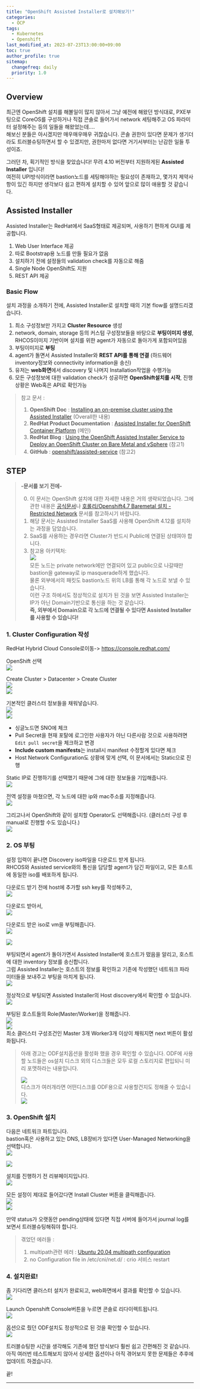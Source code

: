 ```yaml
---
title: "OpenShift Assisted Installer로 설치해보기!"
categories:
  - OCP
tags:
  - Kubernetes
  - Openshift
last_modified_at: 2023-07-23T13:00:00+09:00
toc: true
author_profile: true
sitemap:
  changefreq: daily
  priority: 1.0
---
```


## Overview

최근엔 OpenShift 설치를 해볼일이 많지 않아서 그냥 예전에 해왔던 방식대로, PXE부팅으로 CoreOS를 구성하거나 직접 콘솔로 들어가서 network 세팅해주고 OS 파라미터 설정해주는 등의 일들을 해왔었는데....   
해보신 분들은 아시겠지만 매우매우매우 귀찮습니다. 콘솔 권한이 있다면 문제가 생기더라도 트러블슈팅하면서 할 수 있겠지만, 권한마저 없다면 거기서부터는 난감한 일들 투성이죠.   

그러던 차, 획기적인 방식을 찾았습니다! 무려 4.10 버전부터 지원하게된 **Assisted Installer** 입니다!  
여전히 UPI방식이라면 bastion노드를 세팅해야하는 필요성이 존재하고, 몇가지 제약사항이 있긴 하지만 생각보다 쉽고 편하게 설치할 수 있어 앞으로 많이 애용할 것 같습니다.  


## Assisted Installer
Assisted Installer는 RedHat에서 SaaS형태로 제공되며, 사용하기 편하게 GUI를 제공합니다.  

1. Web User Interface 제공
2. 따로 Bootstrap용 노드를 만들 필요가 없음
3. 설치하기 전에 설정들의 validation check를 자동으로 해줌
4. Single Node OpenShift도 지원
5. REST API 제공

### Basic Flow
설치 과정을 소개하기 전에, Assisted Installer로 설치할 때의 기본 flow를 설명드리겠습니다.  

1. 최소 구성정보만 가지고 **Cluster Resource** 생성
2. network, domain, storage 등의 커스텀 구성정보들을 바탕으로 **부팅이미지 생성**, RHCOS이미지 기반이며 설치를 위한 agent가 자동으로 돌아가게 포함되어있음
3. 부팅이미지로 **부팅**
4. agent가 돌면서 Assisted Installer와 **REST API를 통해 연결** (하드웨어 inventory정보와 connectivity information을 송신)
5. 유저는 **web화면**에서 discovery 및 나머지 Installation작업을 수행가능
6. 모든 구성정보에 대한 validation check가 성공하면 **OpenShift설치를 시작**, 진행상황은 Web혹은 API로 확인가능

>참고 문서 :   
> 1. **OpenShift Doc** : [Installing an on-premise cluster using the Assisted Installer](https://docs.openshift.com/container-platform/4.13/installing/installing_on_prem_assisted/installing-on-prem-assisted.html) (Overall한 내용)  
>2. **RedHat Product Documentation** : [Assisted Installer for OpenShift Container Platform](https://access.redhat.com/documentation/en-us/assisted_installer_for_openshift_container_platform/2022/html-single/assisted_installer_for_openshift_container_platform/index?extIdCarryOver=true&sc_cid=701f2000001Css5AAC) (메인)  
>3. **RedHat Blog** : [Using the OpenShift Assisted Installer Service to Deploy an OpenShift Cluster on Bare Metal and vSphere](https://cloud.redhat.com/blog/using-the-openshift-assisted-installer-service-to-deploy-an-openshift-cluster-on-metal-and-vsphere) (참고1)  
>4. **GitHub** : [openshift/assisted-service](https://github.com/openshift/assisted-service) (참고2)  


## STEP

>**-문서를 보기 전에-**  
>
>0. 이 문서는 OpenShift 설치에 대한 자세한 내용은 거의 생략되었습니다. 그에 관한 내용은 [공식문서](https://docs.openshift.com/container-platform/4.13/installing/installing_bare_metal/preparing-to-install-on-bare-metal.html)나 [호롤리/Openshift4.7 Baremetal 설치 - Restricted Network](https://gruuuuu.github.io/ocp/ocp4.7-restricted/) 문서를 참고하시기 바랍니다.  
>1. 해당 문서는 Assisted Installer SaaS를 사용해 OpenShift 4.12를 설치하는 과정을 담았습니다.  
>2. SaaS를 사용하는 경우라면 Cluster가 반드시 Public에 연결된 상태여야 합니다.  
>3. 참고용 아키텍처:   
>![](https://raw.githubusercontent.com/GRuuuuu/hololy-img-repo/main/2023/2023-07-23-ocp-assisted-service/0.png)  
> 모든 노드는 private network에만 연결되어 있고 public으로 나갈때만 bastion을 gateway로 ip masquerade하게 했습니다.  
>물론 외부에서의 패킷도 bastion노드 위의 LB를 통해 각 노드로 보낼 수 있습니다.  
> 이런 구조 하에서도 정상적으로 설치가 된 것을 보면 Assisted Installer는 IP가 아닌 Domain기반으로 통신을 하는 것 같습니다.  
> **즉, 외부에서 Domain으로 각 노드에 연결될 수 있다면 Assisted Installer를 사용할 수 있습니다!**   


### 1. Cluster Configuration 작성

RedHat Hybrid Cloud Console로이동-> https://console.redhat.com/

OpenShift 선택    
![](https://raw.githubusercontent.com/GRuuuuu/hololy-img-repo/main/2023/2023-07-23-ocp-assisted-service/1.png)    

Create Cluster > Datacenter > Create Cluster   
![](https://raw.githubusercontent.com/GRuuuuu/hololy-img-repo/main/2023/2023-07-23-ocp-assisted-service/2.png)    
![](https://raw.githubusercontent.com/GRuuuuu/hololy-img-repo/main/2023/2023-07-23-ocp-assisted-service/3.png)    

기본적인 클러스터 정보들을 채워넣습니다.  
![](https://raw.githubusercontent.com/GRuuuuu/hololy-img-repo/main/2023/2023-07-23-ocp-assisted-service/4.png)    
![](https://raw.githubusercontent.com/GRuuuuu/hololy-img-repo/main/2023/2023-07-23-ocp-assisted-service/5.png)    

- 싱글노드면 SNO에 체크
- Pull Secret을 현재 포탈에 로그인한 사용자가 아닌 다른사람 것으로 사용하려면 `Edit pull secret`을 체크하고 변경
- **Include custom manifests**는 install시 manifest 수정할게 있다면 체크
- Host Network Configuration도 상황에 맞게 선택, 이 문서에서는 Static으로 진행  

Static IP로 진행하기를 선택했기 때문에 그에 대한 정보들을 기입해줍니다.  
![](https://raw.githubusercontent.com/GRuuuuu/hololy-img-repo/main/2023/2023-07-23-ocp-assisted-service/6.png)    

전역 설정을 마쳤으면, 각 노드에 대한 ip와 mac주소를 지정해줍니다.  
![](https://raw.githubusercontent.com/GRuuuuu/hololy-img-repo/main/2023/2023-07-23-ocp-assisted-service/7.png)    

그리고나서 OpenShift와 같이 설치할 Operator도 선택해줍니다. (클러스터 구성 후 manual로 진행할 수도 있습니다.)  
![](https://raw.githubusercontent.com/GRuuuuu/hololy-img-repo/main/2023/2023-07-23-ocp-assisted-service/8.png)    

### 2. OS 부팅
설정 입력이 끝나면 Discovery iso파일을 다운로드 받게 됩니다.  
RHCOS와 Assisted service와의 통신을 담당할 agent가 담긴 파일이고, 모든 호스트에 동일한 iso를 배포하게 됩니다.  

다운로드 받기 전에 host에 추가할 ssh key를 작성해주고,  
![](https://raw.githubusercontent.com/GRuuuuu/hololy-img-repo/main/2023/2023-07-23-ocp-assisted-service/9.png)   

다운로드 받아서,    
![](https://raw.githubusercontent.com/GRuuuuu/hololy-img-repo/main/2023/2023-07-23-ocp-assisted-service/10.png)     

다운로드 받은 iso로 vm을 부팅해줍니다.  
![](https://raw.githubusercontent.com/GRuuuuu/hololy-img-repo/main/2023/2023-07-23-ocp-assisted-service/11.png)     

![](https://raw.githubusercontent.com/GRuuuuu/hololy-img-repo/main/2023/2023-07-23-ocp-assisted-service/12.png)     

부팅되면서 agent가 돌아가면서 Assisted Installer에 호스트가 떴음을 알리고, 호스트에 대한 inventory 정보를 송신합니다.  
그럼 Assisted Installer는 호스트의 정보를 확인하고 기존에 작성했던 네트워크 파라미터들을 보내주고 부팅을 마치게 됩니다.    
![](https://raw.githubusercontent.com/GRuuuuu/hololy-img-repo/main/2023/2023-07-23-ocp-assisted-service/13.png)     

정상적으로 부팅되면 Assisted Installer의 Host discovery에서 확인할 수 있습니다.  
![](https://raw.githubusercontent.com/GRuuuuu/hololy-img-repo/main/2023/2023-07-23-ocp-assisted-service/14.png)     

부팅된 호스트들의 Role(Master/Worker)을 정해줍니다.  
![](https://raw.githubusercontent.com/GRuuuuu/hololy-img-repo/main/2023/2023-07-23-ocp-assisted-service/15.png)     
![](https://raw.githubusercontent.com/GRuuuuu/hololy-img-repo/main/2023/2023-07-23-ocp-assisted-service/16.png)     
최소 클러스터 구성조건인 Master 3개 Worker3개 이상이 채워지면 next 버튼이 활성화됩니다.  

> 아래 경고는 ODF설치옵션을 활성화 했을 경우 확인할 수 있습니다.
>ODF에 사용할 노드들은 os설치 디스크 외의 디스크들은 모두 로컬 스토리지로 편입되니 미리 포맷하라는 내용입니다.  
>
>![](https://raw.githubusercontent.com/GRuuuuu/hololy-img-repo/main/2023/2023-07-23-ocp-assisted-service/17.png)     
>디스크가 여러개라면 어떤디스크를 ODF용으로 사용할건지도 정해줄 수 있습니다.  
>![](https://raw.githubusercontent.com/GRuuuuu/hololy-img-repo/main/2023/2023-07-23-ocp-assisted-service/18.png)     

### 3. OpenShift 설치
다음은 네트워크 파트입니다.  
bastion혹은 사용하고 있는 DNS, LB장비가 있다면 User-Managed Networking을 선택합니다.  
![](https://raw.githubusercontent.com/GRuuuuu/hololy-img-repo/main/2023/2023-07-23-ocp-assisted-service/19.png)     

![](https://raw.githubusercontent.com/GRuuuuu/hololy-img-repo/main/2023/2023-07-23-ocp-assisted-service/20.png)     


설치를 진행하기 전 리뷰페이지입니다.  
![](https://raw.githubusercontent.com/GRuuuuu/hololy-img-repo/main/2023/2023-07-23-ocp-assisted-service/21.png)     

모든 설정이 제대로 들어갔다면 Install Cluster 버튼을 클릭해줍니다.  
![](https://raw.githubusercontent.com/GRuuuuu/hololy-img-repo/main/2023/2023-07-23-ocp-assisted-service/22.png)     
![](https://raw.githubusercontent.com/GRuuuuu/hololy-img-repo/main/2023/2023-07-23-ocp-assisted-service/23.png)     

만약 status가 오랫동안 pending상태에 있다면 직접 서버에 들어가서 journal log를 보면서 트러블슈팅해줘야 합니다.  

>겪었던 에러들 :   
> 1. multipath관련 에러 : [Ubuntu 20.04 multipath configuration](https://askubuntu.com/questions/1242731/ubuntu-20-04-multipath-configuration)  
> 2. no Configuration file in /etc/cni/net.d/ : crio 서비스 restart

### 4. 설치완료!
좀 기다리면 클러스터 설치가 완료되고, web화면에서 결과를 확인할 수 있습니다.   
![](https://raw.githubusercontent.com/GRuuuuu/hololy-img-repo/main/2023/2023-07-23-ocp-assisted-service/24.png)     

Launch Openshift Console버튼을 누르면 콘솔로 리다이렉트됩니다.  
![](https://raw.githubusercontent.com/GRuuuuu/hololy-img-repo/main/2023/2023-07-23-ocp-assisted-service/25.png)     

옵션으로 줬던 ODF설치도 정상적으로 된 것을 확인할 수 있습니다.  
![](https://raw.githubusercontent.com/GRuuuuu/hololy-img-repo/main/2023/2023-07-23-ocp-assisted-service/26.png)     


트러블슈팅한 시간을 생각해도 기존에 했던 방식보다 훨씬 쉽고 간편해진 것 같습니다.  
아직 여러번 테스트해보지 않아서 상세한 옵션이나 아직 겪어보지 못한 문제들은 추후에 업데이트 하겠습니다.  

끝!

----